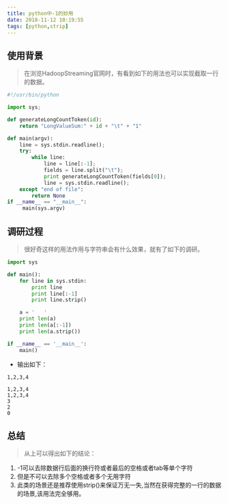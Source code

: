 ```yaml
---
title: python中-1的妙用
date: 2018-11-12 10:19:55
tags: [python,strip]
---
```


## 使用背景

>在浏览HadoopStreaming官网时，有看到如下的用法也可以实现截取一行的数据。

<!--more-->

``` python
#!/usr/bin/python

import sys;

def generateLongCountToken(id):
    return "LongValueSum:" + id + "\t" + "1"

def main(argv):
    line = sys.stdin.readline();
    try:
        while line:
            line = line[:-1];
            fields = line.split("\t");
            print generateLongCountToken(fields[0]);
            line = sys.stdin.readline();
    except "end of file":
        return None
if __name__ == "__main__":
     main(sys.argv)
```
## 调研过程

>很好奇这样的用法作用与字符串会有什么效果，就有了如下的调研。

``` python
import sys

def main():
	for line in sys.stdin:
		print line
		print line[:-1]
		print line.strip()

	a = '   '
	print len(a)
	print len(a[:-1])
	print len(a.strip())

if __name__ == '__main__':
	main()
```

+ 输出如下：

``` shell
1,2,3,4

1,2,3,4
1,2,3,4
3
2
0

```
## 总结

>从上可以得出如下的结论：

 1. -1可以去除数据行后面的换行符或者最后的空格或者tab等单个字符
 2. 但是不可以去除多个空格或者多个无用字符
 3. 此类的场景还是推荐使用strip()来保证万无一失,当然在获得完整的一行的数据的场景,该用法完全够用。